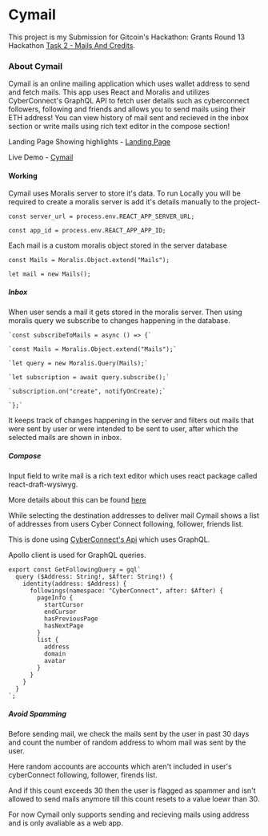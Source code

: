 # Cymail

This project is my Submission for Gitcoin's Hackathon: Grants Round 13 Hackathon
[Task 2 - Mails And Credits](https://gitcoin.co/issue/cyberconnecthq/gitcoin-gr13-hackathon/2/100028549).

### About Cymail

Cymail is an online mailing application which uses wallet address to send and fetch mails.
This app uses React and Moralis and utilizes CyberConnect's GraphQL API to fetch user details such as cyberconnect followers, following and friends and allows you to send mails using their ETH address!
You can view history of mail sent and recieved in the inbox section or write mails using rich text editor in the compose section!

Landing Page Showing highlights - [Landing Page](https://extraordinary-cat-ec8a26.netlify.app/)

Live Demo - [Cymail](https://earnest-pegasus-59a98f.netlify.app/)

#### Working
Cymail uses Moralis server to store it's data.
To run Locally you will be required to create a moralis server is add it's details manually to the project-

`const server_url = process.env.REACT_APP_SERVER_URL;`

`const app_id = process.env.REACT_APP_APP_ID;`

Each mail is a custom moralis object stored in the server database

`const Mails = Moralis.Object.extend("Mails");`

  `let mail = new Mails();`

##### Inbox

When user sends a mail it gets stored in the moralis server.
Then using moralis query we subscribe to changes happening in the database.

    `const subscribeToMails = async () => {`
 
    `const Mails = Moralis.Object.extend("Mails");`
    
    `let query = new Moralis.Query(Mails);`
    
    `let subscription = await query.subscribe();`
    
    `subscription.on("create", notifyOnCreate);`
  
    `};`
  
  It keeps track of changes happening in the server and filters out mails that were sent by user or were intended to be sent to user, after which the selected mails are shown in inbox.
  
  ##### Compose
 Input field to write mail is a rich text editor which uses react package called react-draft-wysiwyg.
 
 More details about this can be found [here](https://jpuri.github.io/react-draft-wysiwyg/#/demo)
 
 While selecting the destination addresses to deliver mail Cymail shows a list of addresses from users Cyber Connect following, follower, friends list.
 
 This is done using [CyberConnect's Api](https://docs.cyberconnect.me/docs/get_started) which uses GraphQL.
 
 Apollo client is used for GraphQL queries.
```
export const GetFollowingQuery = gql`
  query ($Address: String!, $After: String!) {
    identity(address: $Address) {
      followings(namespace: "CyberConnect", after: $After) {
        pageInfo {
          startCursor
          endCursor
          hasPreviousPage
          hasNextPage
        }
        list {
          address
          domain
          avatar
        }
      }
    }
  }
`;
```

##### Avoid Spamming
Before sending mail, we check the mails sent by the user in past 30 days and count the number of random address to whom mail was sent by the user.

Here random accounts are accounts which aren't included in user's cyberConnect following, follower, firends list.

And if this count exceeds 30 then the user is flagged as spammer and isn't allowed to send mails anymore till this count resets to a value loewr than 30.



For now Cymail only supports sending and recieving mails using address and is only avaliable as a web app. 
